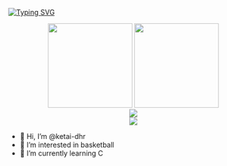 
[![Typing SVG](https://readme-typing-svg.herokuapp.com?size=26&color=F7193E&background=FF85C600&center=%E7%9C%9F&vCenter=%E7%9C%9F&lines=welcome+to+my+space)](https://git.io/typing-svg)

<div align="center">
<span>  </span>
<img height="170px" src="https://github-readme-stats.vercel.app/api?username=ketai-dhr" /><span>  </span><img height="170px" src="https://github-readme-stats.vercel.app/api/top-langs/?username=ketai-dhr&layout=compact&langs_count=8" />
<span>  </span>
</div>

<div align="center">
    <img  src="https://github-readme-streak-stats.herokuapp.com/?user=ketai-dhr" />
</div>

<div align="center">
    <img src="https://activity-graph.herokuapp.com/graph?username=ketai-dhr&theme=minimal" />
</div>

- 👋 Hi, I’m @ketai-dhr
- 👀 I’m interested in basketball
- 🌱 I’m currently learning C

<!---
ketai-dhr/ketai-dhr is a ✨ special ✨ repository because its `README.md` (this file) appears on your GitHub profile.
You can click the Preview link to take a look at your changes.
--->
